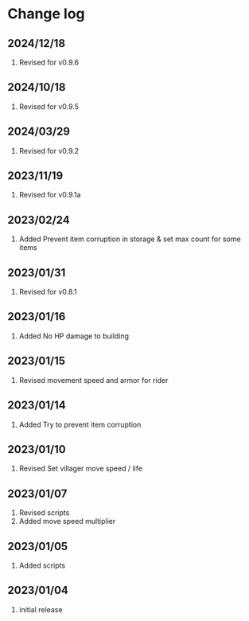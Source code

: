 # Change log

## 2024/12/18
1. Revised for v0.9.6  

## 2024/10/18
1. Revised for v0.9.5  

## 2024/03/29
1. Revised for v0.9.2  

## 2023/11/19
1. Revised for v0.9.1a

## 2023/02/24
1. Added Prevent item corruption in storage & set max count for some items

## 2023/01/31
1. Revised for v0.8.1

## 2023/01/16
1. Added No HP damage to building

## 2023/01/15
1. Revised movement speed and armor for rider

## 2023/01/14
1. Added Try to prevent item corruption

## 2023/01/10
1. Revised Set villager move speed / life

## 2023/01/07
1. Revised scripts
1. Added move speed multiplier

## 2023/01/05
1. Added scripts

## 2023/01/04
1. initial release